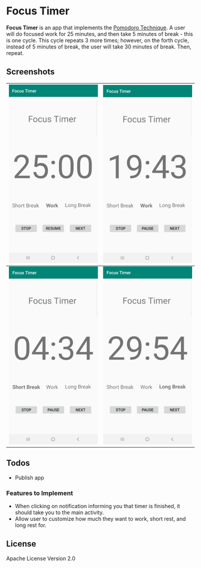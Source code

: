 # Focus Timer

**Focus Timer** is an app that implements the [Pomodoro Technique](https://en.wikipedia.org/wiki/Pomodoro_Technique).
A user will do focused work for 25 minutes, and then take 5 minutes of break - this is one cycle. This cycle repeats
3 more times; however, on the forth cycle, instead of 5 minutes of break, the user will
take 30 minutes of break. Then, repeat.

## Screenshots

| ![Screenshot 1][screenshot1] | ![Screenshot 2][screenshot2] | 
| ---------------------------- | ---------------------------- | 
| ![Screenshot 3][screenshot3] | ![Screenshot 4][screenshot4] |

## Todos

- Publish app

### Features to Implement

- When clicking on notification informing you that timer is finished, it
should take you to the main activity. 
- Allow user to customize how much they want to work, short rest, and 
long rest for.

[screenshot1]: ./screenshots/screenshot1.png
[screenshot2]: ./screenshots/screenshot2.png
[screenshot3]: ./screenshots/screenshot3.png
[screenshot4]: ./screenshots/screenshot4.png

## License

Apache License Version 2.0